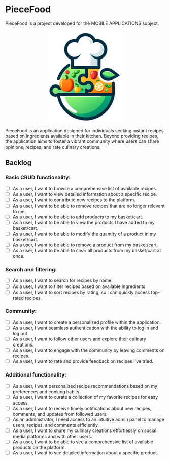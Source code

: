 # PieceFood

PieceFood is a project developed for the MOBILE APPLICATIONS subject.

<p align="center">
  <img src="https://raw.githubusercontent.com/juanpabblo16/PieceFood/master/app/src/main/res/drawable/piecefoodlogo.png" alt="PieceFoodLogo">
</p>

PieceFood is an application designed for individuals seeking instant recipes based on ingredients available in their kitchen. Beyond providing recipes, the application aims to foster a vibrant community where users can share opinions, recipes, and rate culinary creations.

## Backlog

### Basic CRUD functionality:

- [ ] As a user, I want to browse a comprehensive list of available recipes.
- [ ] As a user, I want to view detailed information about a specific recipe.
- [ ] As a user, I want to contribute new recipes to the platform.
- [ ] As a user, I want to be able to remove recipes that are no longer relevant to me.
- [ ] As a user, I want to be able to add products to my basket/cart.
- [ ] As a user, I want to be able to view the products I have added to my basket/cart.
- [ ] As a user, I want to be able to modify the quantity of a product in my basket/cart.
- [ ] As a user, I want to be able to remove a product from my basket/cart.
- [ ] As a user, I want to be able to clear all products from my basket/cart at once.

### Search and filtering:

- [ ] As a user, I want to search for recipes by name.
- [ ] As a user, I want to filter recipes based on available ingredients.
- [ ] As a user, I want to sort recipes by rating, so I can quickly access top-rated recipes.

### Community:

- [ ] As a user, I want to create a personalized profile within the application.
- [ ] As a user, I want seamless authentication with the ability to log in and log out.
- [ ] As a user, I want to follow other users and explore their culinary creations.
- [ ] As a user, I want to engage with the community by leaving comments on recipes.
- [ ] As a user, I want to rate and provide feedback on recipes I've tried.

### Additional functionality:

- [ ] As a user, I want personalized recipe recommendations based on my preferences and cooking habits.
- [ ] As a user, I want to curate a collection of my favorite recipes for easy access.
- [ ] As a user, I want to receive timely notifications about new recipes, comments, and updates from followed users.
- [ ] As an administrator, I need access to an intuitive admin panel to manage users, recipes, and comments efficiently.
- [ ] As a user, I want to share my culinary creations effortlessly on social media platforms and with other users.
- [ ] As a user, I want to be able to see a comprehensive list of available products on the platform.
- [ ] As a user, I want to see detailed information about a specific product.
